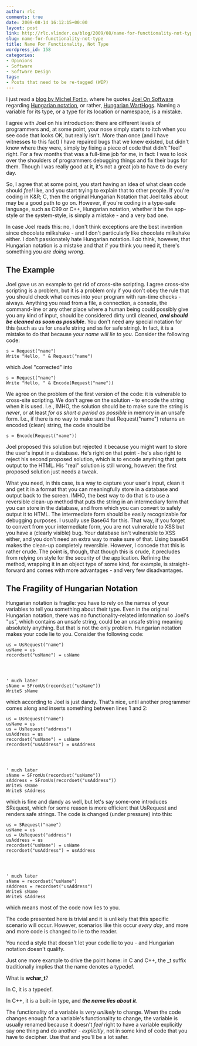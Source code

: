 ```yaml
---
author: rlc
comments: true
date: 2009-08-14 16:12:15+00:00
layout: post
link: http://rlc.vlinder.ca/blog/2009/08/name-for-functionality-not-type/
slug: name-for-functionality-not-type
title: Name For Functionality, Not Type
wordpress_id: 158
categories:
- Opinions
- Software
- Software Design
tags:
- Posts that need to be re-tagged (WIP)
---
```


I just read a [blog by Michel Fortin](http://web.archive.org/web/20111208114024/http://michelf.com/weblog/2009/hungarian-notation-the-original/), where he quotes [Joel On Software](http://www.joelonsoftware.com/articles/Wrong.html) regarding [Hungarian notation](http://en.wikipedia.org/wiki/Hungarian_notation), or rather, [Hungarian WartHogs](http://www.ddj.com/cpp/184403804). Naming a variable for its type, or a type for its location or namespace, is a mistake.

I agree with Joel on his introduction: there are different levels of programmers and, at some point, your nose simply starts to itch when you see code that looks OK, but really isn't. More than once (and I have witnesses to this fact) I have repaired bugs that we knew existed, but didn't know where they were, simply by fixing a piece of code that didn't "feel" right. For a few months that was a full-time job for me, in fact: I was to look over the shoulders of programmers debugging things and fix their bugs for them. Though I was really good at it, it's not a great job to have to do every day.

So, I agree that at some point, you start having an idea of what clean code should _feel_ like, and you start trying to explain that to other people. If you're coding in K&R; C, then the original Hungarian Notation that Joel talks about may be a good path to go on. However, if you're coding in a type-safe language, such as C99 or C++, Hungarian notation, whether it be the app-style or the system-style, is simply a mistake - and a very bad one.

In case Joel reads this: no, I don't think exceptions are the best invention since chocolate milkshake - and I don't particularly like chocolate milkshake either. I don't passionately hate Hungarian notation. I _do_ think, however, that Hungarian notation is a mistake and that if you think you need it, there's something _you are doing wrong_.


## The Example


Joel gave us an example to get rid of cross-site scripting. I agree cross-site scripting is a problem, but it is a problem only if you don't obey the rule that you should check what comes into your program with run-time checks - always. Anything you read from a file, a connection, a console, the command-line or any other place where a human being could possibly give you any kind of input, should be considered dirty until cleaned, **_and should be cleaned as soon as possible_**. You don't need any special notation for this (such as us for unsafe string and ss for safe string). In fact, it is a mistake to do that because _your name will lie to you_. Consider the following code: 
    
    s = Request("name")
    Write "Hello, " & Request("name")

which Joel "corrected" into 
    
    s = Request("name")
    Write "Hello, " & Encode(Request("name"))

We agree on the problem of the first version of the code: it is vulnerable to cross-site scripting. We don't agree on the solution - to encode the string when it is used. I.e., IMHO, the solution should be to make sure the string is _never_, or at least _for as short a period as possible_ in memory in an unsafe form. I.e., if there is no way to make sure that Request("name") returns an encoded (clean) string, the code should be 
    
    s = Encode(Request("name"))

Joel proposed this solution but rejected it because you might want to store the user's input in a database. He's right on that point - he's also right to reject his second proposed solution, which is to encode anything that gets output to the HTML. His "real" solution is still wrong, however: the first proposed solution just needs a tweak.

What you need, in this case, is a way to capture your user's input, clean it and get it in a format that you can meaningfully store in a database and output back to the screen. IMHO, the best way to do that is to use a reversible clean-up method that puts the string in an intermediary form that you can store in the database, and from which you can convert to safely output it to HTML. The intermediate form should be easily recognizable for debugging purposes. I usually use Base64 for this. That way, if you forget to convert from your intermediate form, you are not vulnerable to XSS but you have a (clearly visible) bug. Your database isn't vulnerable to XSS either, and you don't need an extra way to make sure of that. Using base64 makes the clean-up completely reversible. However, I concede that this is rather crude. The point is, though, that though this is crude, it precludes from relying on style for the security of the application. Refining the method, wrapping it in an object type of some kind, for example, is straight-forward and comes with more advantages - and very few disadvantages.



## The Fragility of Hungarian Notation


Hungarian notation is fragile: you have to rely on the names of your variables to tell you something about their type. Even in the original Hungarian notation, there was no functionality-related information so Joel's "us", which contains an unsafe string, could be an unsafe string meaning absolutely anything. But that is not the only problem. Hungarian notation makes your code lie to you. Consider the following code:
    
    us = UsRequest("name")
    usName = us
    recordset("usName") = usName
    
    
    
    
    ' much later
    sName = SFromUs(recordset("usName"))
    WriteS sName

which according to Joel is just dandy. That's nice, until another programmer comes along and inserts something between lines 1 and 2: 
    
    us = UsRequest("name")
    usName = us
    us = UsRequest("address")
    usAddress = us
    recordset("usName") = usName
    recordset("usAddress") = usAddress
    
    
    
    
    ' much later
    sName = SFromUs(recordset("usName"))
    sAddress = SFromUs(recordset("usAddress"))
    WriteS sName
    WriteS sAddress

which is fine and dandy as well, but let's say some-one introduces SRequest, which for some reason is more efficient that UsRequest and renders safe strings. The code is changed (under pressure) into this:
    
    us = SRequest("name")
    usName = us
    us = UsRequest("address")
    usAddress = us
    recordset("usName") = usName
    recordset("usAddress") = usAddress
    
    
    
    
    ' much later
    sName = recordset("usName")
    sAddress = recordset("usAddress")
    WriteS sName
    WriteS sAddress

which means most of the code now lies to you.

The code presented here is trivial and it is unlikely that this specific scenario will occur. However, scenarios like this occur _every day_, and more and more code is changed to lie to the reader.

You need a style that doesn't let your code lie to you - and Hungarian notation doesn't qualify.

Just one more example to drive the point home: in C and C++, the _t suffix traditionally implies that the name denotes a typedef.

What is **wchar_t**?

In C, it is a typedef.

In C++, it is a built-in type, and _**the name lies about it**_.

The functionality of a variable is _very unlikely_ to change. When the code changes enough for a variable's functionality to change, the variable is usually renamed because it doesn't _feel_ right to have a variable explicitly say one thing and do another - _explicitly_, not in some kind of code that you have to decipher. Use that and you'll be a lot safer.
